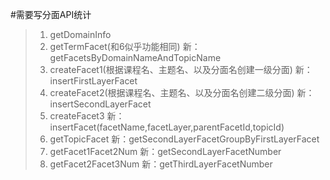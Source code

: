#需要写分面API统计
>1. getDomainInfo
>2. getTermFacet(和6似乎功能相同) 新：getFacetsByDomainNameAndTopicName
>3. createFacet1(根据课程名、主题名、以及分面名创建一级分面) 新：insertFirstLayerFacet
>4. createFacet2(根据课程名、主题名、以及分面名创建二级分面) 新：insertSecondLayerFacet
>5. createFacet3 新：insertFacet(facetName,facetLayer,parentFacetId,topicId)
>6. getTopicFacet 新：getSecondLayerFacetGroupByFirstLayerFacet
>7. getFacet1Facet2Num 新：getSecondLayerFacetNumber
>8. getFacet2Facet3Num 新：getThirdLayerFacetNumber
